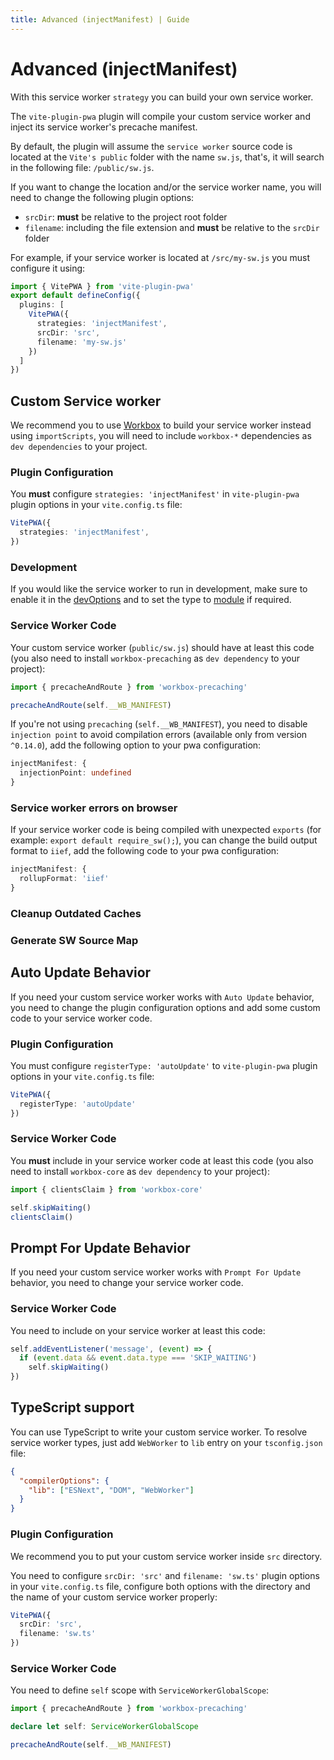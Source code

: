 ```yaml
---
title: Advanced (injectManifest) | Guide
---
```


# Advanced (injectManifest)

With this service worker `strategy` you can build your own service worker.

The `vite-plugin-pwa` plugin will compile your custom service worker and inject its service worker's precache manifest.

By default, the plugin will assume the `service worker` source code is located at the `Vite's public` folder with the name `sw.js`, that's, it will search in the following file: `/public/sw.js`. 

If you want to change the location and/or the service worker name, you will need to change the following plugin options:
- `srcDir`: **must** be relative to the project root folder 
- `filename`: including the file extension and **must** be relative to the `srcDir` folder

For example, if your service worker is located at `/src/my-sw.js` you must configure it using:
```ts
import { VitePWA } from 'vite-plugin-pwa'
export default defineConfig({
  plugins: [
    VitePWA({
      strategies: 'injectManifest',
      srcDir: 'src',
      filename: 'my-sw.js'
    })
  ]
})
```

## Custom Service worker

We recommend you to use [Workbox](https://developers.google.com/web/tools/workbox) to build your service worker instead using `importScripts`, you will need to include `workbox-*` dependencies as `dev dependencies` to your project.

### Plugin Configuration

You **must** configure `strategies: 'injectManifest'` in `vite-plugin-pwa` plugin options in your `vite.config.ts` file:

```ts
VitePWA({
  strategies: 'injectManifest',
})
```

### Development

If you would like the service worker to run in development, make sure to enable it in the [devOptions](/guide/development#plugin-configuration) and to set the type to [module](/guide/development#injectmanifest-strategy) if required.

### Service Worker Code

Your custom service worker (`public/sw.js`) should have at least this code (you also need to install `workbox-precaching` as `dev dependency` to your project):
```js
import { precacheAndRoute } from 'workbox-precaching'

precacheAndRoute(self.__WB_MANIFEST)
```

If you're not using `precaching` (`self.__WB_MANIFEST`), you need to disable `injection point` to avoid compilation errors (available only from version `^0.14.0`), add the following option to your pwa configuration:

```ts
injectManifest: {
  injectionPoint: undefined
}
```

### Service worker errors on browser

If your service worker code is being compiled with unexpected `exports` (for example: `export default require_sw();`), you can change the build output format to `iief`, add the following code to your pwa configuration:

```ts
injectManifest: {
  rollupFormat: 'iief'
}
```

### Cleanup Outdated Caches

<CleanupOutdatedCaches />

<InjectManifestCleanupOutdatedCaches />

### Generate SW Source Map

<InjectManifestSourceMap />

## Auto Update Behavior

If you need your custom service worker works with `Auto Update` behavior, you need to change the plugin configuration options and add some custom code to your service worker code.

### Plugin Configuration

You must configure `registerType: 'autoUpdate'` to `vite-plugin-pwa` plugin options in your `vite.config.ts` file:

```ts
VitePWA({
  registerType: 'autoUpdate'
})
```

### Service Worker Code

You **must** include in your service worker code at least this code (you also need to install `workbox-core` as `dev dependency` to your project):

```js
import { clientsClaim } from 'workbox-core'

self.skipWaiting()
clientsClaim()
```

## Prompt For Update Behavior

If you need your custom service worker works with `Prompt For Update` behavior, you need to change your service worker code.

### Service Worker Code

You need to include on your service worker at least this code:

```js
self.addEventListener('message', (event) => {
  if (event.data && event.data.type === 'SKIP_WAITING')
    self.skipWaiting()
})
```

## TypeScript support 

You can use TypeScript to write your custom service worker. To resolve service worker types, just add `WebWorker` to `lib` entry on your `tsconfig.json` file:

```json
{
  "compilerOptions": {
    "lib": ["ESNext", "DOM", "WebWorker"]
  }
}
```

### Plugin Configuration

We recommend you to put your custom service worker inside `src` directory. 

You need to configure `srcDir: 'src'` and `filename: 'sw.ts'` plugin options in your `vite.config.ts` file, configure both options with the directory and the name of your custom service worker properly:

```ts
VitePWA({
  srcDir: 'src',
  filename: 'sw.ts'
})
```

### Service Worker Code

You need to define `self` scope with `ServiceWorkerGlobalScope`:

```ts
import { precacheAndRoute } from 'workbox-precaching'

declare let self: ServiceWorkerGlobalScope

precacheAndRoute(self.__WB_MANIFEST)
```
